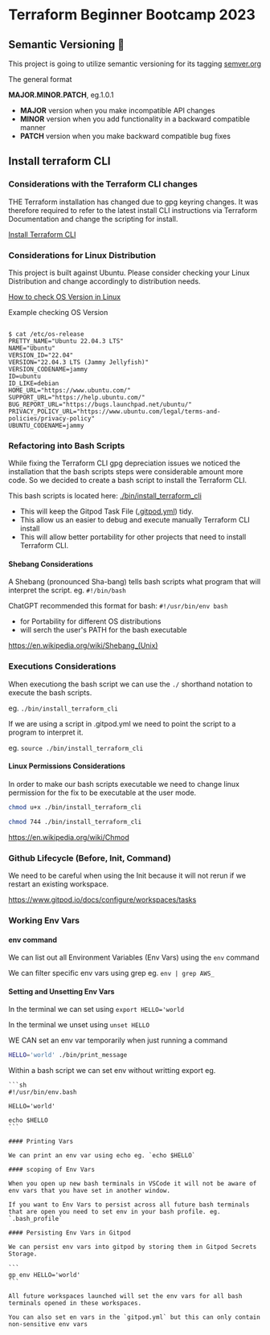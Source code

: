 # Terraform Beginner Bootcamp 2023

## Semantic Versioning :mage:

This project is going to utilize semantic versioning for its tagging [semver.org](https://semver.org/)

The general format

**MAJOR.MINOR.PATCH**, eg.1.0.1

- **MAJOR** version when you make incompatible API changes
- **MINOR** version when you add functionality in a backward compatible manner
- **PATCH** version when you make backward compatible bug fixes

## Install terraform CLI

### Considerations with the Terraform CLI changes
THE Terraform installation has changed due to gpg keyring changes. It was therefore required to refer to the latest install CLI instructions via Terraform Documentation and change the scripting for install. 

[Install Terraform CLI](https://developer.hashicorp.com/terraform/tutorials/aws-get-started/install-cli)


### Considerations for Linux Distribution

This project is built against Ubuntu. 
Please consider checking your Linux Distribution and change accordingly to distribution needs. 

[How to check OS Version in Linux](
https://www.cyberciti.biz/faq/how-to-check-os-version-in-linux-command-line/
)

Example checking OS Version
```

$ cat /etc/os-release
PRETTY_NAME="Ubuntu 22.04.3 LTS"
NAME="Ubuntu"
VERSION_ID="22.04"
VERSION="22.04.3 LTS (Jammy Jellyfish)"
VERSION_CODENAME=jammy
ID=ubuntu
ID_LIKE=debian
HOME_URL="https://www.ubuntu.com/"
SUPPORT_URL="https://help.ubuntu.com/"
BUG_REPORT_URL="https://bugs.launchpad.net/ubuntu/"
PRIVACY_POLICY_URL="https://www.ubuntu.com/legal/terms-and-policies/privacy-policy"
UBUNTU_CODENAME=jammy
```



### Refactoring into Bash Scripts 

While fixing the Terraform CLI gpg depreciation issues we noticed the installation that the bash scripts steps were considerable amount more code. So we decided to create a bash script to install the Terraform CLI. 

This bash scripts is located here: [./bin/install_terraform_cli](./bin/install_terraform_cli)

- This will keep the Gitpod Task File ([.gitpod.yml](.gitpod.yml)) tidy. 
- This allow us an easier to debug and execute manually Terraform CLI install
- This will allow better portability for other projects that need to install Terraform CLI. 

#### Shebang Considerations
A Shebang (pronounced Sha-bang) tells bash scripts what program that will interpret the script. eg. `#!/bin/bash`

ChatGPT recommended this format for bash: `#!/usr/bin/env bash`

- for Portability for different OS distributions
- will serch the user's PATH for the bash executable


https://en.wikipedia.org/wiki/Shebang_(Unix)

### Executions Considerations

When executiong the bash script we can use the `./` shorthand notation to execute the bash scripts.

eg. `./bin/install_terraform_cli`

If we are using a script in .gitpod.yml we need to point the script to a program to interpret it. 

eg. `source ./bin/install_terraform_cli`

#### Linux Permissions Considerations 

In order to make our bash scripts executable we need to change linux permission for the fix to be executable at the user mode. 

```sh
chmod u+x ./bin/install_terraform_cli
```
```sh
chmod 744 ./bin/install_terraform_cli
```

https://en.wikipedia.org/wiki/Chmod


### Github Lifecycle (Before, Init, Command)

We need to be careful when using the Init because it will not rerun if we restart an existing workspace.

https://www.gitpod.io/docs/configure/workspaces/tasks

### Working Env Vars

#### env command 

We can list out all Environment Variables (Env Vars) using the `env` command 

We can filter specific env vars using grep eg. `env | grep AWS_`

#### Setting and Unsetting Env Vars 

In the terminal we can set using `export HELLO='world`

In the terminal we unset using `unset HELLO`

WE CAN set an env var temporarily when just running a command 

```sh
HELLO='world' ./bin/print_message 
```
Within a bash script we can set env without writting export eg.

``````
```sh
#!/usr/bin/env.bash

HELLO='world'

echo $HELLO
```

#### Printing Vars

We can print an env var using echo eg. `echo $HELLO` 

#### scoping of Env Vars

When you open up new bash terminals in VSCode it will not be aware of env vars that you have set in another window.

If you want to Env Vars to persist across all future bash terminals that are open you need to set env in your bash profile. eg. `.bash_profile`

#### Persisting Env Vars in Gitpod

We can persist env vars into gitpod by storing them in Gitpod Secrets Storage.

```
gp env HELLO='world'
```

All future workspaces launched will set the env vars for all bash terminals opened in these workspaces.

You can also set en vars in the `gitpod.yml` but this can only contain non-sensitive env vars